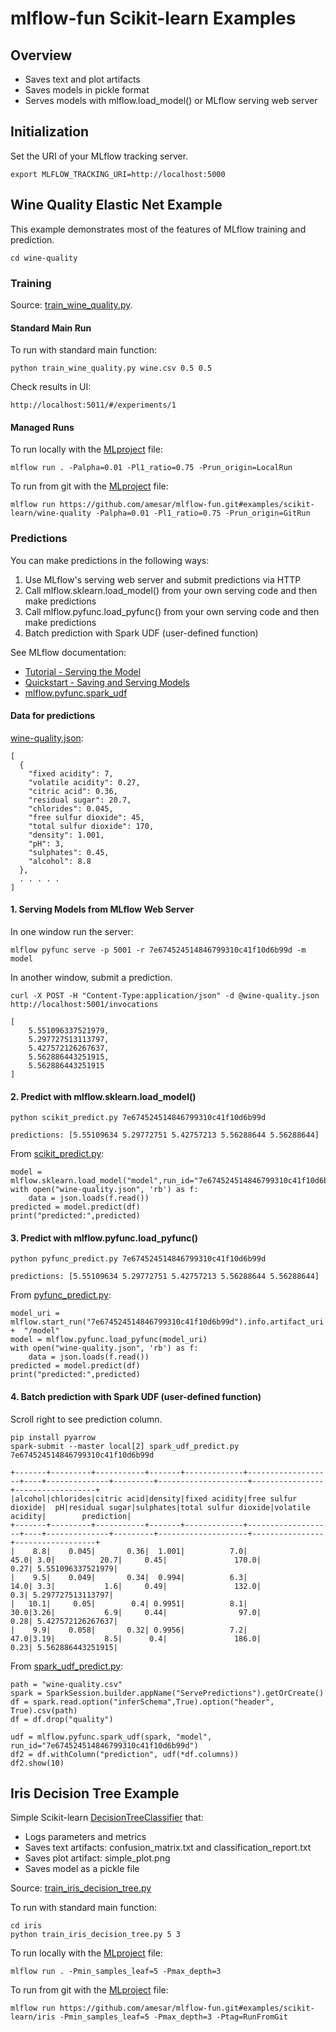 # mlflow-fun Scikit-learn Examples

## Overview

*  Saves text and plot artifacts
*  Saves models in pickle format
*  Serves models with mlflow.load_model() or MLflow serving web server

## Initialization

Set the URI of your MLflow tracking server.
```
export MLFLOW_TRACKING_URI=http://localhost:5000
```

## Wine Quality Elastic Net Example

This example demonstrates most of the features of MLflow training and prediction.
```
cd wine-quality
```

### Training

Source: [train_wine_quality.py](wine-quality/train_wine_quality.py).

#### Standard Main Run

To run with standard main function:
```
python train_wine_quality.py wine.csv 0.5 0.5
```

Check results in UI:
```
http://localhost:5011/#/experiments/1
```

#### Managed Runs

To run locally with the [MLproject](iris/MLproject) file:
```
mlflow run . -Palpha=0.01 -Pl1_ratio=0.75 -Prun_origin=LocalRun
```

To run from git with the [MLproject](iris/MLproject) file:
```
mlflow run https://github.com/amesar/mlflow-fun.git#examples/scikit-learn/wine-quality -Palpha=0.01 -Pl1_ratio=0.75 -Prun_origin=GitRun
```

### Predictions

You can make predictions in the following ways:
1. Use MLflow's serving web server and submit predictions via HTTP
2. Call mlflow.sklearn.load_model() from your own serving code and then make predictions
4. Call mlflow.pyfunc.load_pyfunc() from your own serving code and then make predictions
5. Batch prediction with Spark UDF (user-defined function)


See MLflow documentation:
* [Tutorial - Serving the Model](https://www.mlflow.org/docs/latest/tutorial.html#serving-the-model)
* [Quickstart - Saving and Serving Models](https://www.mlflow.org/docs/latest/quickstart.html#saving-and-serving-models)
* [mlflow.pyfunc.spark_udf](https://www.mlflow.org/docs/latest/python_api/mlflow.pyfunc.html#mlflow.pyfunc.spark_udf)


#### Data for predictions
[wine-quality.json](wine-quality/wine-quality.json):
```
[
  {
    "fixed acidity": 7,
    "volatile acidity": 0.27,
    "citric acid": 0.36,
    "residual sugar": 20.7,
    "chlorides": 0.045,
    "free sulfur dioxide": 45,
    "total sulfur dioxide": 170,
    "density": 1.001,
    "pH": 3,
    "sulphates": 0.45,
    "alcohol": 8.8
  }, 
  . . . . .
]
```

#### 1. Serving Models from MLflow Web Server

In one window run the server:
```
mlflow pyfunc serve -p 5001 -r 7e674524514846799310c41f10d6b99d -m model
```

In another window, submit a prediction.
```
curl -X POST -H "Content-Type:application/json" -d @wine-quality.json http://localhost:5001/invocations

[
    5.551096337521979,
    5.297727513113797,
    5.427572126267637,
    5.562886443251915,
    5.562886443251915
]
```

#### 2. Predict with mlflow.sklearn.load_model()

```
python scikit_predict.py 7e674524514846799310c41f10d6b99d

predictions: [5.55109634 5.29772751 5.42757213 5.56288644 5.56288644]
```
From [scikit_predict.py](wine-quality/scikit_predict.py):
```
model = mlflow.sklearn.load_model("model",run_id="7e674524514846799310c41f10d6b99d")
with open("wine-quality.json", 'rb') as f:
    data = json.loads(f.read())
predicted = model.predict(df)
print("predicted:",predicted)
```

#### 3. Predict with mlflow.pyfunc.load_pyfunc()

```
python pyfunc_predict.py 7e674524514846799310c41f10d6b99d

predictions: [5.55109634 5.29772751 5.42757213 5.56288644 5.56288644]
```
From [pyfunc_predict.py](wine-quality/pyfunc_predict.py):
```
model_uri = mlflow.start_run("7e674524514846799310c41f10d6b99d").info.artifact_uri +  "/model"
model = mlflow.pyfunc.load_pyfunc(model_uri)
with open("wine-quality.json", 'rb') as f:
    data = json.loads(f.read())
predicted = model.predict(df)
print("predicted:",predicted)
```

#### 4. Batch prediction with Spark UDF (user-defined function)

Scroll right to see prediction column.

```
pip install pyarrow
spark-submit --master local[2] spark_udf_predict.py 7e674524514846799310c41f10d6b99d

+-------+---------+-----------+-------+-------------+-------------------+----+--------------+---------+--------------------+----------------+------------------+
|alcohol|chlorides|citric acid|density|fixed acidity|free sulfur dioxide|  pH|residual sugar|sulphates|total sulfur dioxide|volatile acidity|        prediction|
+-------+---------+-----------+-------+-------------+-------------------+----+--------------+---------+--------------------+----------------+------------------+
|    8.8|    0.045|       0.36|  1.001|          7.0|               45.0| 3.0|          20.7|     0.45|               170.0|            0.27| 5.551096337521979|
|    9.5|    0.049|       0.34|  0.994|          6.3|               14.0| 3.3|           1.6|     0.49|               132.0|             0.3| 5.297727513113797|
|   10.1|     0.05|        0.4| 0.9951|          8.1|               30.0|3.26|           6.9|     0.44|                97.0|            0.28| 5.427572126267637|
|    9.9|    0.058|       0.32| 0.9956|          7.2|               47.0|3.19|           8.5|      0.4|               186.0|            0.23| 5.562886443251915|
```
From [spark_udf_predict.py](wine-quality/spark_udf_predict.py):
```
path = "wine-quality.csv"
spark = SparkSession.builder.appName("ServePredictions").getOrCreate()
df = spark.read.option("inferSchema",True).option("header", True).csv(path)
df = df.drop("quality")

udf = mlflow.pyfunc.spark_udf(spark, "model", run_id="7e674524514846799310c41f10d6b99d")
df2 = df.withColumn("prediction", udf(*df.columns))
df2.show(10)
```


## Iris Decision Tree Example

Simple Scikit-learn [DecisionTreeClassifier](http://scikit-learn.org/stable/modules/tree.html) that:
* Logs parameters and metrics
* Saves text artifacts: confusion_matrix.txt and classification_report.txt
* Saves plot artifact: simple_plot.png
* Saves model as a pickle file

Source: [train_iris_decision_tree.py](iris/train_iris_decision_tree.py)

To run with standard main function:
```
cd iris
python train_iris_decision_tree.py 5 3
```

To run locally with the [MLproject](iris/MLproject) file:
```
mlflow run . -Pmin_samples_leaf=5 -Pmax_depth=3
```

To run from git with the [MLproject](iris/MLproject) file:
```
mlflow run https://github.com/amesar/mlflow-fun.git#examples/scikit-learn/iris -Pmin_samples_leaf=5 -Pmax_depth=3 -Ptag=RunFromGit
```
